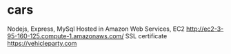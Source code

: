 # cars
Nodejs, Express, MySql
Hosted in Amazon Web Services, EC2
http://ec2-3-95-160-125.compute-1.amazonaws.com/
SSL certificate
https://vehicleparty.com
